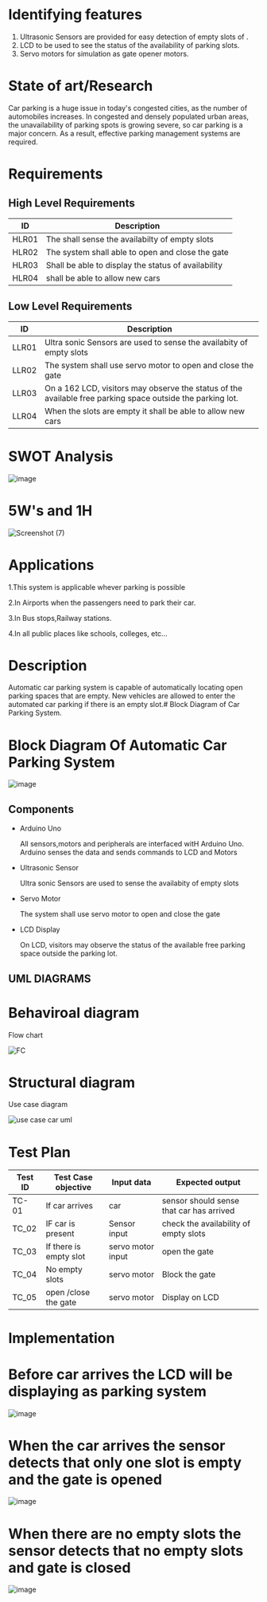 
# Identifying features

1. Ultrasonic Sensors are provided for easy detection of empty slots of .
2. LCD to be used to see the status of the availability of parking slots.
3. Servo motors for simulation as gate opener motors.


# State of art/Research

Car parking is a huge issue in today's congested cities, as the number of automobiles increases. In congested and densely populated urban areas, 
the unavailability of parking spots is growing severe, so car parking is a major concern. As a result, effective parking management systems are required.

# Requirements

## High Level Requirements

 |   ID          |Description                         | 
 |--------------------|------------------------------------|
 |HLR01      |The  shall sense the availabilty of empty slots   |
 |HLR02   |The system  shall able to open and close the gate  |
 |HLR03   |Shall be able to display the status of availability    | 
 |HLR04   | shall be able to allow new cars |
 
 
 ## Low Level Requirements
 
  |   ID           |Description                         | 
 |--------------------|------------------------------------|
 |LLR01   | Ultra sonic Sensors are used to sense the availabity of empty slots    |
 |LLR02     | The system shall use servo motor to open and close the gate    |
 |LLR03  |On a 162 LCD, visitors may observe the status of the available free parking space outside the parking lot.      | 
 |LLR04  |When the slots are empty it shall be able to allow new cars   |
 
 # SWOT Analysis
 
 ![image](https://user-images.githubusercontent.com/46986941/157201436-8a87c191-856b-4293-97c6-9b1914db4607.png)
 
 # 5W's and 1H
 

![Screenshot (7)](https://user-images.githubusercontent.com/46986941/157120332-243aa678-da70-4ba0-a4f4-2d7f63397d92.png)
       
  
# Applications

 
  1.This system is applicable whever parking is possible
  
  2.In Airports when the passengers need to park their car.
 
  3.In Bus stops,Railway stations.

  4.In all public places like schools, colleges, etc...

 

 
 # Description

  Automatic car parking system is capable of automatically locating open parking spaces that are empty. New vehicles are allowed to enter the automated car parking if there is an empty slot.# Block Diagram of Car Parking System.

# Block Diagram Of Automatic Car Parking System

![image](https://user-images.githubusercontent.com/46986941/157232208-0ab2dbce-ea7f-432d-8833-416b969d58fd.png)


 
## Components

* Arduino Uno
     
     All sensors,motors and peripherals are interfaced witH Arduino Uno. Arduino senses the data and sends commands to  LCD and Motors

* Ultrasonic Sensor
     
     Ultra sonic Sensors are used to sense the availabity of empty slots    
 
* Servo Motor
     
     The system shall use servo motor to open and close the gate  
     
 * LCD Display
      
      On LCD, visitors may observe the status of the available free parking space outside the parking lot.
      
## UML DIAGRAMS

# Behaviroal diagram
 
 Flow chart 
 
 ![FC](https://user-images.githubusercontent.com/46986941/155737384-518a18c2-7dc2-4f59-b2ca-58a97f4ef034.png)
 
 # Structural diagram
 
 Use case diagram
 
 ![use case car uml](https://user-images.githubusercontent.com/46986941/155785299-f733ab82-3433-450a-a7bf-a4e42c9781a8.png)
 
 # Test Plan

|Test ID   |Test Case objective  |Input data   |Expected output   |
|----------|---------------------|-------------------|---------------------------------|
|TC-01     |If car arrives      |car |sensor should sense that car has arrived| 
|TC_02   |IF car is present |Sensor input| check the availability of empty slots |
|TC_03   |If there is empty slot  | servo motor input  | open the gate |
|TC_04|No empty slots |servo motor |Block the gate|
|TC_05|open /close the gate| servo motor |Display on LCD |
 
 # Implementation
 
# Before car arrives the LCD will be displaying as parking system

![image](https://user-images.githubusercontent.com/46986941/157209799-98ce6946-449b-42c5-9836-26c74058fe00.png)

# When the car arrives the sensor detects that only one slot is empty and the gate is opened

![image](https://user-images.githubusercontent.com/46986941/157210939-62d814b1-3544-4d80-b12f-2e39ab0eceb2.png)


# When there are no empty slots the sensor detects that no empty slots and gate is closed 

![image](https://user-images.githubusercontent.com/46986941/157209210-c945fe0e-45e2-4117-959b-c9a9a8d09978.png)




